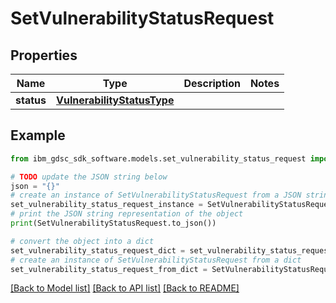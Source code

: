 # SetVulnerabilityStatusRequest


## Properties

Name | Type | Description | Notes
------------ | ------------- | ------------- | -------------
**status** | [**VulnerabilityStatusType**](VulnerabilityStatusType.md) |  | 

## Example

```python
from ibm_gdsc_sdk_software.models.set_vulnerability_status_request import SetVulnerabilityStatusRequest

# TODO update the JSON string below
json = "{}"
# create an instance of SetVulnerabilityStatusRequest from a JSON string
set_vulnerability_status_request_instance = SetVulnerabilityStatusRequest.from_json(json)
# print the JSON string representation of the object
print(SetVulnerabilityStatusRequest.to_json())

# convert the object into a dict
set_vulnerability_status_request_dict = set_vulnerability_status_request_instance.to_dict()
# create an instance of SetVulnerabilityStatusRequest from a dict
set_vulnerability_status_request_from_dict = SetVulnerabilityStatusRequest.from_dict(set_vulnerability_status_request_dict)
```
[[Back to Model list]](../README.md#documentation-for-models) [[Back to API list]](../README.md#documentation-for-api-endpoints) [[Back to README]](../README.md)


